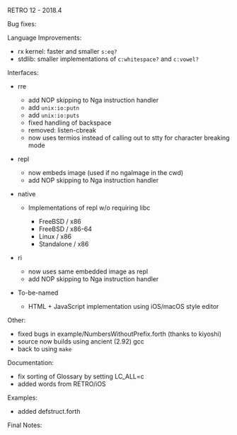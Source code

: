 RETRO 12 - 2018.4

Bug fixes:

Language Improvements:

- rx kernel: faster and smaller `s:eq?`
- stdlib: smaller implementations of `c:whitespace?` and `c:vowel?`

Interfaces:

- rre

  - add NOP skipping to Nga instruction handler
  - add `unix:io:putn`
  - add `unix:io:puts`
  - fixed handling of backspace
  - removed: listen-cbreak
  - now uses termios instead of calling out to stty for
    character breaking mode

- repl

  - now embeds image (used if no ngaImage in the cwd)
  - add NOP skipping to Nga instruction handler

- native

  - Implementations of repl w/o requiring libc

    - FreeBSD / x86
    - FreeBSD / x86-64
    - Linux / x86
    - Standalone / x86

- ri

  - now uses same embedded image as repl
  - add NOP skipping to Nga instruction handler

- To-be-named

  - HTML + JavaScript implementation using iOS/macOS style editor

Other:

- fixed bugs in example/NumbersWithoutPrefix.forth (thanks to kiyoshi)
- source now builds using ancient (2.92) gcc
- back to using `make`

Documentation:

- fix sorting of Glossary by setting LC_ALL=c
- added words from RETRO/iOS

Examples:

- added defstruct.forth

Final Notes:

